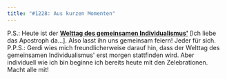 ```yaml
---
title: "#1228: Aus kurzen Momenten"
---
```


P.S.: 
Heute ist der <a href="http://www.fonflatter.de/dateien/kalender_fonflatter_2009.pdf"><strong>Welttag des gemeinsamen Individualismus'</strong></a> [Ich liebe das Apostroph da...]. Also lasst ihn uns gemeinsam feiern! Jeder für sich.
P.P.S.: Gerdi wies mich freundlicherweise darauf hin, dass der Welttag des gemeinsamen Individualismus' erst morgen stattfinden wird. Aber individuell wie ich bin beginne ich bereits heute mit den Zelebrationen. Macht alle mit!

